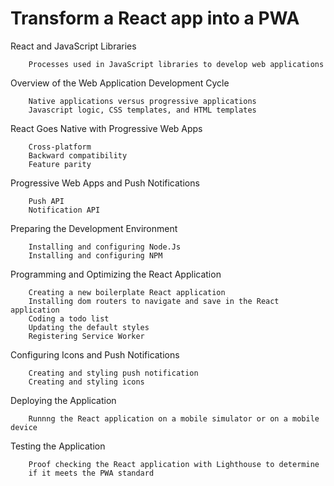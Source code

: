 # Transform a React app into a PWA


React and JavaScript Libraries

        Processes used in JavaScript libraries to develop web applications

Overview of the Web Application Development Cycle

        Native applications versus progressive applications
        Javascript logic, CSS templates, and HTML templates


React Goes Native with Progressive Web Apps

        Cross-platform
        Backward compatibility
        Feature parity

Progressive Web Apps and Push Notifications

        Push API
        Notification API

Preparing the Development Environment

        Installing and configuring Node.Js
        Installing and configuring NPM

Programming and Optimizing the React Application

        Creating a new boilerplate React application
        Installing dom routers to navigate and save in the React application
        Coding a todo list
        Updating the default styles
        Registering Service Worker

Configuring Icons and Push Notifications

        Creating and styling push notification
        Creating and styling icons

Deploying the Application

        Runnng the React application on a mobile simulator or on a mobile device

Testing the Application

        Proof checking the React application with Lighthouse to determine 
        if it meets the PWA standard
